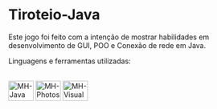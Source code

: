 # Tiroteio-Java
Este jogo foi feito com a intenção de mostrar habilidades em desenvolvimento de GUI, POO e Conexão de rede em Java.

Linguagens e ferramentas utilizadas: 
<div style="display: inline-block"><br>
<img align="center" alt="MH-Java" height="40" width="50" src="https://cdn.jsdelivr.net/gh/devicons/devicon@latest/icons/java/java-plain-wordmark.svg">
<img align="center" alt="MH-Photoshop" height="40" width="50" src="https://cdn.jsdelivr.net/gh/devicons/devicon@latest/icons/photoshop/photoshop-original.svg">
<img align="center" alt="MH-VisualStdio" height="40" width="50" src="https://cdn.jsdelivr.net/gh/devicons/devicon@latest/icons/vscode/vscode-plain.svg">
</div>
